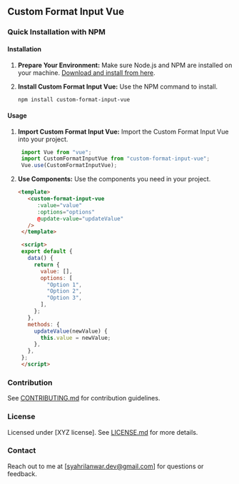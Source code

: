 ## Custom Format Input Vue

### Quick Installation with NPM

#### Installation

1. **Prepare Your Environment:**
   Make sure Node.js and NPM are installed on your machine. [Download and install from here](https://nodejs.org/).

2. **Install Custom Format Input Vue:**
   Use the NPM command to install.

   ```bash
   npm install custom-format-input-vue
   ```

#### Usage

1. **Import Custom Format Input Vue:**
   Import the Custom Format Input Vue into your project.

   ```javascript
    import Vue from "vue";
    import CustomFormatInputVue from "custom-format-input-vue";
    Vue.use(CustomFormatInputVue);
   ```

2. **Use Components:**
   Use the components you need in your project.

   ```html
   <template>
      <custom-format-input-vue
         :value="value"
         :options="options"
         @update-value="updateValue"
      />
    </template>

    <script>
    export default {
      data() {
        return {
          value: [],
          options: [
            "Option 1",
            "Option 2",
            "Option 3",
          ],
        };
      },
      methods: {
        updateValue(newValue) {
          this.value = newValue;
        },
      },
    };
    </script>
   ```

### Contribution

See [CONTRIBUTING.md](CONTRIBUTING.md) for contribution guidelines.

### License

Licensed under [XYZ license]. See [LICENSE.md](LICENSE.md) for more details.

### Contact

Reach out to me at [syahrilanwar.dev@gmail.com] for questions or feedback.